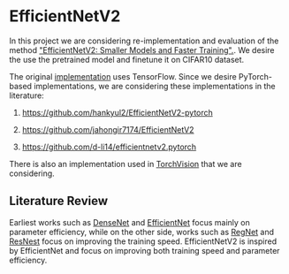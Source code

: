 # EfficientNetV2
In this project we are considering re-implementation and evaluation of the method ["EfficientNetV2: Smaller Models and Faster Training".](https://arxiv.org/abs/2104.00298). We desire the use the pretrained model and finetune it on CIFAR10 dataset.

The original [implementation](https://github.com/google/automl/tree/master/efficientnetv2) uses TensorFlow. Since we desire PyTorch-based implementations, we are considering these implementations in the literature:
1) https://github.com/hankyul2/EfficientNetV2-pytorch

2) https://github.com/jahongir7174/EfficientNetV2

3) https://github.com/d-li14/efficientnetv2.pytorch

There is also an implementation used in [TorchVision](http://pytorch.org/vision/main/generated/torchvision.models.efficientnet_v2_s.html) that we are considering.


## Literature Review
Earliest works such as [DenseNet](https://arxiv.org/abs/1608.06993) and [EfficientNet](https://arxiv.org/abs/1905.11946) focus mainly on parameter efficiency, while on the other side, works such as [RegNet](https://arxiv.org/abs/2003.13678) and [ResNest](https://arxiv.org/abs/2004.08955) focus on improving the training speed.
EfficientNetV2 is inspired by EfficientNet and focus on improving both training speed and parameter efficiency.
